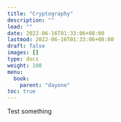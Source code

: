 ```yaml
---
title: "Cryptography"
description: ""
lead: ""
date: 2022-06-16T01:33:06+08:00
lastmod: 2022-06-16T01:33:06+08:00
draft: false
images: []
type: docs
weight: 100
menu:
  book:
    parent: "dayone"
toc: true
---
```


Test something

